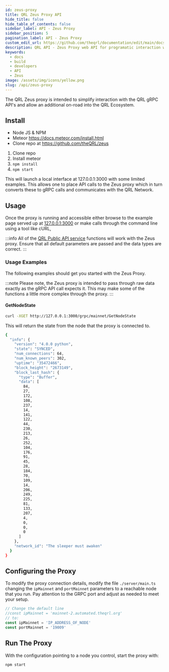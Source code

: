 ```yaml
---
id: zeus-proxy
title: QRL Zeus Proxy API
hide_title: false
hide_table_of_contents: false
sidebar_label: API - Zeus Proxy
sidebar_position: 5
pagination_label: API - Zeus Proxy
custom_edit_url: https://github.com/theqrl/documentation/edit/main/docs/API/zeus-proxy.md
description: QRL API - Zeus Proxy web API for programatic interaction with the QRL Blockchain
keywords:
  - docs
  - build
  - developers
  - API
  - Zeus
image: /assets/img/icons/yellow.png
slug: /api/zeus-proxy
---
```


The QRL Zeus proxy is intended to simplify interaction with the QRL gRPC API's and allow an additional on-road into the QRL Ecosystem.


## Install

- Node JS & NPM
- Meteor https://docs.meteor.com/install.html
- Clone repo at https://github.com/theQRL/zeus

1. Clone repo
2. Install meteor
3. `npm install`
4. `npm start`

This will launch a local interface at 127.0.0.1:3000 with some limited examples. This allows one to place API calls to the Zeus proxy which in turn converts these to gRPC calls and communicates with the QRL Network.


## Usage

Once the proxy is running and accessible either browse to the example page served up at [127.0.0.1:3000](http://127.0.0.1:3001) or make calls through the command line using a tool like cURL, 

:::info
All of the [QRL Public API service](http://127.0.0.1:3000/api/qrl-public-api#publicapiservice) functions will work with the Zeus proxy. Ensure that all default parameters are passed and the data types are correct.
:::

### Usage Examples

The following examples should get you started with the Zeus Proxy.

:::note
Please note, the Zeus proxy is intended to pass through raw data exactly as the gRPC API call expects it. This may make some of the functions a little more complex through the proxy.
:::

#### GetNodeState

```bash
curl -XGET http://127.0.0.1:3000/grpc/mainnet/GetNodeState
```

This will return the state from the node that the proxy is connected to.

```bash
{
  "info": {
    "version": "4.0.0 python",
    "state": "SYNCED",
    "num_connections": 64,
    "num_known_peers": 302,
    "uptime": "35472466",
    "block_height": "2673149",
    "block_last_hash": {
      "type": "Buffer",
      "data": [
        84,
        27,
        172,
        108,
        237,
        14,
        141,
        122,
        44,
        230,
        213,
        26,
        252,
        104,
        176,
        91,
        45,
        28,
        184,
        70,
        109,
        14,
        206,
        249,
        225,
        81,
        133,
        207,
        4,
        0,
        0,
        0
      ]
    },
    "network_id": "The sleeper must awaken"
  }
}
``` 

## Configuring the Proxy

To modify the proxy connection details, modify the file `./server/main.ts` changing the `ipMainnet` and `portMainnet` parameters to a reachable node that you run. Pay attention to the GRPC port and adjust as needed to meet your setup.


```js
// Change the default line
//const ipMainnet = 'mainnet-2.automated.theqrl.org'
// to:
const ipMainnet = 'IP_ADDRESS_OF_NODE'
const portMainnet = '19009'
```


## Run The Proxy

With the configuration pointing to a node you control, start the proxy with:

```bash
npm start
```

